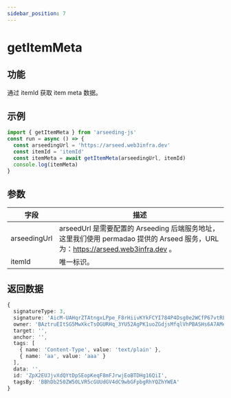```yaml
---
sidebar_position: 7
---
```

# getItemMeta

## 功能

通过 itemId 获取 item meta 数据。

## 示例

```ts
import { getItemMeta } from 'arseeding-js'
const run = async () => {
  const arseedingUrl = 'https://arseed.web3infra.dev'
  const itemId = 'itemId'
  const itemMeta = await getItemMeta(arseedingUrl, itemId) 
  console.log(itemMeta)
}
```

## 参数

| 字段 | 描述 |
| ---- | ---- |
|arseedingUrl|arseedUrl 是需要配置的 Arseeding 后端服务地址，这里我们使用 permadao 提供的 Arseed 服务，URL 为：https://arseed.web3infra.dev 。|
|itemId| 唯一标识。 |


## 返回数据

```ts
{
  signatureType: 3,
  signature: 'AicM-UAHqrZTAtngxLPpe_F8rHiivKYkFCYI784P4Dsg0e2WCfP67vtRLlvzX7bniH6GtH1IgBdhaoE3qdo8DBs',
  owner: 'BAztruEItSG5MwXkcTsOGURHq_3YU52AgPK1uoZGdjsMfqlVhPBASHs6A7AMeHEU3z6bBO-p3mTjCDKp7nl2cPM',
  target: '',
  anchor: '',
  tags: [
    { name: 'Content-Type', value: 'text/plain' },
    { name: 'aa', value: 'aaa' }
  ],
  data: '',
  id: 'ZpX2EUJjvXdQYtDpSEopKeqF8mFJrwjEoBTDHg16QiI',
  tagsBy: 'BBhDb250ZW50LVR5cGUUdGV4dC9wbGFpbgRhYQZhYWEA'
}

```